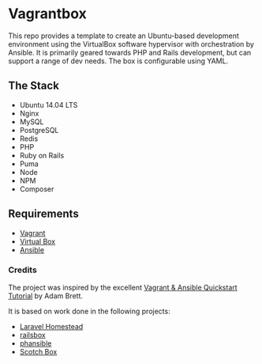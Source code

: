 # Vagrantbox

This repo provides a template to create an Ubuntu-based development environment using the VirtualBox software hypervisor with orchestration by Ansible. It is primarily geared towards PHP and Rails development, but can support a range of dev needs. The box is configurable using YAML.


## The Stack
- Ubuntu 14.04 LTS
- Nginx
- MySQL
- PostgreSQL
- Redis
- PHP
- Ruby on Rails
- Puma
- Node
- NPM
- Composer


## Requirements

- [Vagrant](http://www.vagrantup.com/downloads.html)
- [Virtual Box](https://www.virtualbox.org/wiki/Downloads)
- [Ansible](http://docs.ansible.com/ansible/)


### Credits

The project was inspired by the excellent [Vagrant & Ansible Quickstart Tutorial](https://adamcod.es/2014/09/23/vagrant-ansible-quickstart-tutorial.html) by Adam Brett.

It is based on work done in the following projects:

- [Laravel Homestead](http://laravel.com/docs/5.1/homestead "Laravel Homestead")
- [railsbox](https://railsbox.io/ "railsbox")
- [phansible](http://phansible.com/ "phansible")
- [Scotch Box](https://box.scotch.io/ "Scotch Box")
